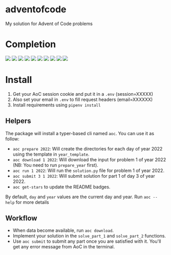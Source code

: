 # adventofcode
My solution for Advent of Code problems

# Completion
<!-- begin-year-badge -->
[![](https://img.shields.io/badge/2015-0%20stars-ef0f14)](./2015)
[![](https://img.shields.io/badge/2016-0%20stars-ef0f14)](./2016)
[![](https://img.shields.io/badge/2017-0%20stars-ef0f14)](./2017)
[![](https://img.shields.io/badge/2018-26%20stars-5c6e1f)](./2018)
[![](https://img.shields.io/badge/2019-50%20stars-239323)](./2019)
[![](https://img.shields.io/badge/2020-50%20stars-239323)](./2020)
[![](https://img.shields.io/badge/2021-50%20stars-239323)](./2021)
[![](https://img.shields.io/badge/2022-50%20stars-239323)](./2022)
[![](https://img.shields.io/badge/2023-50%20stars-239323)](./2023)
[![](https://img.shields.io/badge/2024-18%20stars-755e1d)](./2024)
<!-- end-year-badge -->

# Install

1. Get your AoC session cookie and put it in a `.env` (session=XXXXX)
2. Also set your email in `.env` to fill request headers (email=XXXXXX)
3. Install requirements using `pipenv install`

## Helpers
The package will install a typer-based cli named `aoc`. You can use it as follow:
- `aoc prepare 2022`: Will create the directories for each day of year 2022 using the template in `year_template`.
- `aoc download 1 2022`: Will download the input for problem 1 of year 2022 (NB: You need to run `prepare_year` first).
- `aoc run 1 2022`: Will run the `solution.py` file for problem 1 of year 2022.
- `aoc submit 3 1 2022`: Will submit solution for part 1 of day 3 of year 2022.
- `aoc get-stars` to update the README badges.

By default, `day` and `year` values are the current day and year. Run `aoc --help` for more details

## Workflow
- When data become available, run `aoc download`.
- Implement your solution in the `solve_part_1` and `solve_part_2` functions.
- Use `aoc submit` to submit any part once you are satisfied with it. You'll get any error message from AoC in the terminal.

